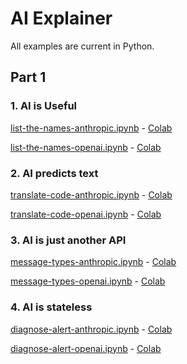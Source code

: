 # AI Explainer 

All examples are current in Python. 

## Part 1

### 1. AI is Useful
[list-the-names-anthropic.ipynb](/examples/python/list-the-names-anthropic.ipynb) - [Colab](https://colab.research.google.com/github/chroma-core/ai_explainer/blob/master/examples/python/list-the-names-anthropic.ipynb
)

[list-the-names-openai.ipynb](/examples/python/list-the-names-openai.ipynb) - [Colab](https://colab.research.google.com/github/chroma-core/ai_explainer/blob/master/examples/python/list-the-names-openai.ipynb
)

### 2. AI predicts text
[translate-code-anthropic.ipynb](/examples/python/translate-code-anthropic.ipynb) - [Colab](https://colab.research.google.com/github/chroma-core/ai_explainer/blob/master/examples/python/translate-code-anthropic.ipynb
)

[translate-code-openai.ipynb](/examples/python/translate-code-openai.ipynb) - [Colab](https://colab.research.google.com/github/chroma-core/ai_explainer/blob/master/examples/python/translate-code-openai.ipynb
)

### 3. AI is just another API
[message-types-anthropic.ipynb](/examples/python/message-types-anthropic.ipynb) - [Colab](https://colab.research.google.com/github/chroma-core/ai_explainer/blob/master/examples/python/message-types-anthropic.ipynb
)

[message-types-openai.ipynb](/examples/python/message-types-openai.ipynb) - [Colab](https://colab.research.google.com/github/chroma-core/ai_explainer/blob/master/examples/python/message-types-openai.ipynb
)

### 4. AI is stateless
[diagnose-alert-anthropic.ipynb](/examples/python/diagnose-alert-anthropic.ipynb) - [Colab](https://colab.research.google.com/github/chroma-core/ai_explainer/blob/master/examples/python/diagnose-alert-anthropic.ipynb
)

[diagnose-alert-openai.ipynb](/examples/python/diagnose-alert-openai.ipynb) - [Colab](https://colab.research.google.com/github/chroma-core/ai_explainer/blob/master/examples/python/diagnose-alert-openai.ipynb
)